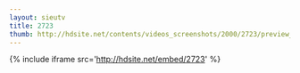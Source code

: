 ```yaml
---
layout: sieutv
title: 2723
thumb: http://hdsite.net/contents/videos_screenshots/2000/2723/preview_360p.mp4.jpg
---
```

{% include iframe src='http://hdsite.net/embed/2723' %}
 
